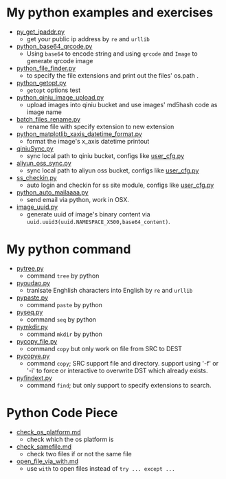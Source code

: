 # My python examples and exercises

+ [py_get_ipaddr.py](python_example/py_get_ipaddr.py)  
  - get your public ip address by ` re ` and ` urllib `
+ [python_base64_qrcode.py](python_example/python_base64_qrcode.py)  
  - Using ` base64 ` to encode string and using ` qrcode ` and ` Image ` to generate qrcode image
+ [python_file_finder.py](python_example/python_file_finder.py)  
  - to specify the file extensions and print out the files' os.path .
+ [python_getopt.py](python_example/python_getopt.py)  
  - ` getopt ` options test 
+ [python_qiniu_image_upload.py](python_example/python_qiniu_image_upload.py)  
  - upload images into qiniu bucket and use images' md5hash code as image name
+ [batch_files_rename.py](python_example/batch_files_rename.py)  
  - rename file with specify extension to new extension
+ [python_matplotlib_xaxis_datetime_format.py](python_example/python_matplotlib_xaxis_datetime_format.py)
  - format the image's x_axis datetime printout    
+ [qiniuSync.py](python_example/qiniuSync/qiniuSync.py)
  - sync local path to qiniu bucket, configs like [user_cfg.py](python_example/qiniuSync/user_cfg.py.sample)
+ [aliyun_oss_sync.py](python_example/aliyun_oss_sync/aliyun_oss_sync.py.py)
  - sync local path to aliyun oss bucket, configs like [user_cfg.py](python_example/aliyun_oss_sync/user_cfg.py.sample)
+ [ss_checkin.py](python_example/ss_checkin/ss_checkin.py)
  - auto login and checkin for ss site module, configs like [user_cfg.py](python_example/ss_checkin/user_cfg.py.sample)
+ [python_auto_mailaaaa.py](python_example/python_auto_mailaaaa.py)
  - send email via python, work in OSX.
+ [image_uuid.py](python_example/image_uuid.py)
  - generate uuid of image's binary content via `uuid.uuid3(uuid.NAMESPACE_X500,base64_content)`.
    


# My python command

+ [pytree.py](python_command/pytree.py)  
  - command ` tree ` by python
+ [pyoudao.py](python_command/pyoudao.py)  
  - tranlsate Enghlish characters into English by ` re ` and ` urllib `
+ [pypaste.py](python_command/pypaste.py)  
  - command ` paste ` by python
+ [pyseq.py](python_command/pyseq.py)  
  - command ` seq ` by python
+ [pymkdir.py](python_command/pymkdir.py)  
  - command ` mkdir ` by python
+ [pycopy_file.py](python_command/pycopy_file.py)  
  - command ` copy ` but only work on file from SRC to DEST
+ [pycopye.py](python_command/pycopy.py)  
  - command ` copy `; SRC support file and directory. support using '-f' or '-i' to force or interactive to overwrite DST which already exists.
+ [pyfindext.py](pyhont_command/pycopy.py)
  - command ` find `; but only support to specify extensions to search.


# Python Code Piece

+ [check_os_platform.md](python_code_piece/check_os_platform.md)
  - check which the os platform is 
+ [check_samefile.md](python_code_piece/check_samefile.md)
  - check two files if or not the same file
+ [open_file_via_with.md](python_code_piece/open_file_via_with.md)
  - use `with` to open files instead of `try ... except ... `

    
